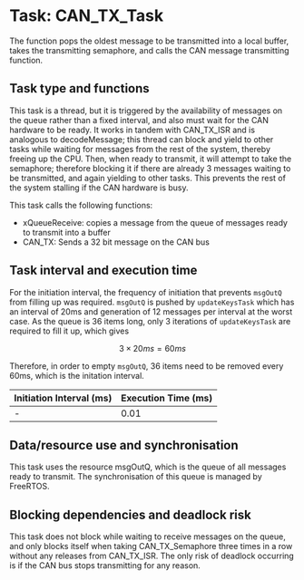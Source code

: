 # Task: CAN_TX_Task

The function pops the oldest message to be transmitted into a local buffer, takes the transmitting semaphore, and calls the CAN message transmitting function.

## Task type and functions

This task is a thread, but it is triggered by the availability of messages on the queue rather than a fixed interval, and also must wait for the CAN hardware to be ready. It works in tandem with CAN_TX_ISR and is analogous to decodeMessage; this thread can block and yield to other tasks while waiting for messages from the rest of the system, thereby freeing up the CPU. Then, when ready to transmit, it will attempt to take the semaphore; therefore blocking it if there are already 3 messages waiting to be transmitted, and again yielding to other tasks. This prevents the rest of the system stalling if the CAN hardware is busy.

This task calls the following functions:

- xQueueReceive: copies a message from the queue of messages ready to transmit into a buffer
- CAN_TX: Sends a 32 bit message on the CAN bus

## Task interval and execution time
For the initiation interval, the frequency of initiation that prevents `msgOutQ` from filling up was required. `msgOutQ` is pushed by `updateKeysTask` which has an interval of 20ms and generation of 12 messages per interval at the worst case. As the queue is 36 items long, only 3 iterations of `updateKeysTask` are required to fill it up, which gives

```math
3 \times 20ms = 60ms
```
Therefore, in order to empty `msgOutQ`, 36 items need to be removed every 60ms, which is the initation interval.

| Initiation Interval (ms) | Execution Time (ms) |
| --- | --- |
| - | 0.01 |


## Data/resource use and synchronisation

This task uses the resource msgOutQ, which is the queue of all messages ready to transmit. The synchronisation of this queue is managed by FreeRTOS.

## Blocking dependencies and deadlock risk

This task does not block while waiting to receive messages on the queue, and only blocks itself when taking CAN_TX_Semaphore three times in a row without any releases from CAN_TX_ISR. The only risk of deadlock occurring is if the CAN bus stops transmitting for any reason.
